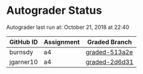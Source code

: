 # Autograder Status
Autograder last run at: October 21, 2018 at 22:40

| GitHub ID | Assignment | Graded Branch |
|-----------|------------|---------------|
| burnsdy | a4 | [graded-513a2e](https://github.com/Fall2018COMP401-001/a4-burnsdy/tree/graded-513a2e) | 
| jgarner10 | a4 | [graded-2d6d31](https://github.com/Fall2018COMP401-001/a4-jgarner10/tree/graded-2d6d31) | 
